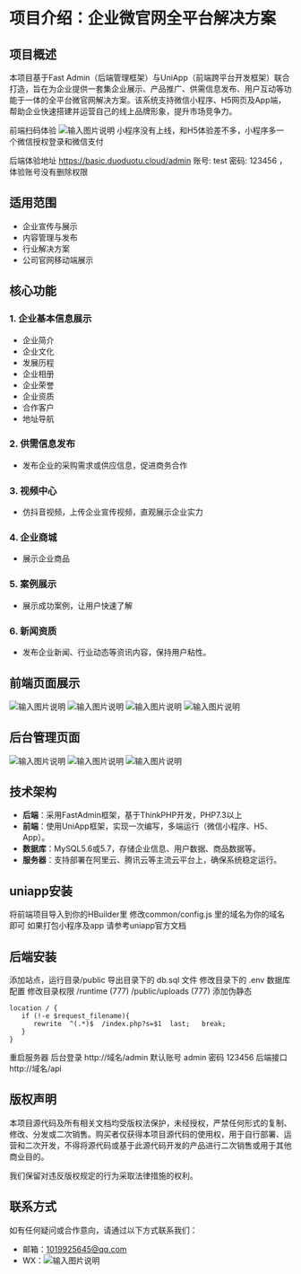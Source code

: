 # 项目介绍：企业微官网全平台解决方案

## 项目概述

本项目基于Fast Admin（后端管理框架）与UniApp（前端跨平台开发框架）联合打造，旨在为企业提供一套集企业展示、产品推广、供需信息发布、用户互动等功能于一体的全平台微官网解决方案。该系统支持微信小程序、H5网页及App端，帮助企业快速搭建并运营自己的线上品牌形象，提升市场竞争力。



前端扫码体验
![输入图片说明](https://basic.duoduotu.cloud/uploads/demo/qrcode.png)
小程序没有上线，和H5体验差不多，小程序多一个微信授权登录和微信支付 

后端体验地址   https://basic.duoduotu.cloud/admin    账号: test   密码: 123456 ，体验账号没有删除权限

## 适用范围  

- 企业宣传与展示
- 内容管理与发布
- 行业解决方案
- 公司官网移动端展示

## 核心功能

### 1. 企业基本信息展示

+ 企业简介
+ 企业文化
+ 发展历程
+ 企业相册
+ 企业荣誉
+ 企业资质
+ 合作客户
+ 地址导航

### 2. 供需信息发布

 + 发布企业的采购需求或供应信息，促进商务合作

### 3. 视频中心

+ 仿抖音视频，上传企业宣传视频，直观展示企业实力

### 4. 企业商城

+ 展示企业商品

### 5. 案例展示

+ 展示成功案例，让用户快速了解

### 6. 新闻资质

+ 发布企业新闻、行业动态等资讯内容，保持用户粘性。



## 前端页面展示
![输入图片说明](https://basic.duoduotu.cloud/uploads/demo/5.png)
![输入图片说明](https://basic.duoduotu.cloud/uploads/demo/6.png)
![输入图片说明](https://basic.duoduotu.cloud/uploads/demo/7.png)
![输入图片说明](https://basic.duoduotu.cloud/uploads/demo/8.png)
## 后台管理页面
![输入图片说明](https://basic.duoduotu.cloud/uploads/demo/1-1.png)
![输入图片说明](https://basic.duoduotu.cloud/uploads/demo/1-2.png)
![输入图片说明](https://basic.duoduotu.cloud/uploads/demo/1-3.png)

## 技术架构

- **后端**：采用FastAdmin框架，基于ThinkPHP开发，PHP7.3以上
- **前端**：使用UniApp框架，实现一次编写，多端运行（微信小程序、H5、App）。
- **数据库**：MySQL5.6或5.7，存储企业信息、用户数据、商品数据等。
- **服务器**：支持部署在阿里云、腾讯云等主流云平台上，确保系统稳定运行。

## uniapp安装

将前端项目导入到你的HBuilder里
修改common/config.js 里的域名为你的域名即可
如果打包小程序及app 请参考uniapp官方文档
## 后端安装
添加站点，运行目录/public
导出目录下的 db.sql 文件 修改目录下的 .env 数据库配置
修改目录权限 /runtime (777)   /public/uploads (777) 
添加伪静态
```
location / {
   if (!-e $request_filename){
      rewrite  ^(.*)$  /index.php?s=$1  last;   break;
   }
}
```
重启服务器
后台登录 http://域名/admin  默认账号 admin 密码 123456
后端接口 http://域名/api 


## 版权声明

本项目源代码及所有相关文档均受版权法保护，未经授权，严禁任何形式的复制、修改、分发或二次销售。购买者仅获得本项目源代码的使用权，用于自行部署、运营和二次开发，不得将源代码或基于此源代码开发的产品进行二次销售或用于其他商业目的。

我们保留对违反版权规定的行为采取法律措施的权利。

## 联系方式

如有任何疑问或合作意向，请通过以下方式联系我们：

- 邮箱：1019925645@qq.com  
- WX：![输入图片说明](https://basic.duoduotu.cloud/uploads/demo/wx.png)